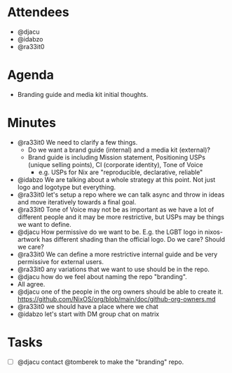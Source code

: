 # Attendees

- @djacu
- @idabzo
- @ra33it0

# Agenda

- Branding guide and media kit initial thoughts.

# Minutes

- @ra33it0 We need to clarify a few things.
    - Do we want a brand guide (internal) and a media kit (external)?
    - Brand guide is including Mission statement, Positioning USPs (unique selling points), CI (corporate identity), Tone of Voice
        - e.g. USPs for Nix are "reproducible, declarative, reliable"
- @idabzo We are talking about a whole strategy at this point. Not just logo and logotype but everything.
- @ra33it0 let's setup a repo where we can talk async and throw in ideas and move iteratively towards a final goal.
- @ra33it0 Tone of Voice may not be as important as we have a lot of different people and it may be more restrictive, but USPs may be things we want to define.
- @djacu How permissive do we want to be. E.g. the LGBT logo in nixos-artwork has different shading than the official logo. Do we care? Should we care?
- @ra33it0 We can define a more restrictive internal guide and be very permissive for external users.
- @ra33it0 any variations that we want to use should be in the repo.
- @djacu how do we feel about naming the repo "branding".
- All agree.
- @djacu one of the people in the org owners should be able to create it.
https://github.com/NixOS/org/blob/main/doc/github-org-owners.md
- @ra33it0 we should have a place where we chat
- @idabzo let's start with DM group chat on matrix

# Tasks

- [ ] @djacu contact @tomberek to make the "branding" repo.

